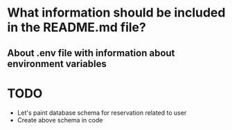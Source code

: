 # What information should be included in the README.md file?

## About .env file with information about environment variables


# TODO

- Let's paint database schema for reservation related to user
- Create above schema in code